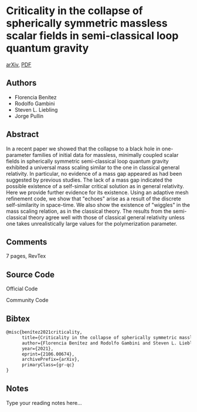 
# Criticality in the collapse of spherically symmetric massless scalar fields in semi-classical loop quantum gravity

[arXiv](https://arxiv.org/abs/2106.0674), [PDF](https://arxiv.org/pdf/2106.0674.pdf)

## Authors

- Florencia Benítez
- Rodolfo Gambini
- Steven L. Liebling
- Jorge Pullin

## Abstract

In a recent paper we showed that the collapse to a black hole in one-parameter families of initial data for massless, minimally coupled scalar fields in spherically symmetric semi-classical loop quantum gravity exhibited a universal mass scaling similar to the one in classical general relativity. In particular, no evidence of a mass gap appeared as had been suggested by previous studies. The lack of a mass gap indicated the possible existence of a self-similar critical solution as in general relativity. Here we provide further evidence for its existence. Using an adaptive mesh refinement code, we show that "echoes" arise as a result of the discrete self-similarity in space-time. We also show the existence of "wiggles" in the mass scaling relation, as in the classical theory. The results from the semi-classical theory agree well with those of classical general relativity unless one takes unrealistically large values for the polymerization parameter.

## Comments

7 pages, RevTex

## Source Code

Official Code



Community Code



## Bibtex

```tex
@misc{benítez2021criticality,
      title={Criticality in the collapse of spherically symmetric massless scalar fields in semi-classical loop quantum gravity}, 
      author={Florencia Benítez and Rodolfo Gambini and Steven L. Liebling and Jorge Pullin},
      year={2021},
      eprint={2106.00674},
      archivePrefix={arXiv},
      primaryClass={gr-qc}
}
```

## Notes

Type your reading notes here...

